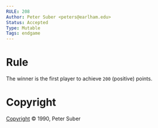 ```yaml
---
RULE: 208
Author: Peter Suber <peters@earlham.edu>
Status: Accepted
Type: Mutable
Tags: endgame
---
```


# Rule

The winner is the first player to achieve `200` (positive) points.

# Copyright

[Copyright](http://legacy.earlham.edu/~peters/copyrite.htm) © 1990, Peter Suber
